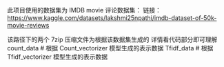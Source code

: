 此项目使用的数据集为 IMDB movie 评论数据集：
	链接：https://www.kaggle.com/datasets/lakshmi25npathi/imdb-dataset-of-50k-movie-reviews

该路径下的两个 7zip 压缩文件为根据该数据集生成的
	详情看代码部分即可理解
count_data	# 根据 Count_vectorizer 模型生成的表示数据
Tfidf_data		# 根据 Tfidf_vectorizer 模型生成的表示数据

